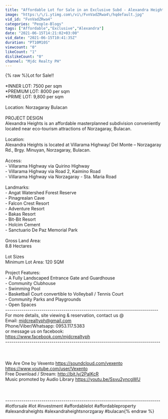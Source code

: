 ```yaml
---
title: "Affordable Lot for Sale in an Exclusive Subd - Alexandra Heights Norzagaray Bulacan"
image: "https:\/\/i.ytimg.com\/vi\/FvnVadZRwa4\/hqdefault.jpg"
vid_id: "FvnVadZRwa4"
categories: "People-Blogs"
tags: ["Affordable","Exclusive","Alexandra"]
date: "2021-06-15T14:21:02+03:00"
vid_date: "2021-06-15T10:41:35Z"
duration: "PT10M10S"
viewcount: "0"
likeCount: "1"
dislikeCount: "0"
channel: "Mjdc Realty PH"
---
```

{% raw %}Lot for Sale!! <br /><br />*INNER LOT: 7500 per sqm<br />*PREMIUM LOT: 8000 per sqm <br />*PRIME LOT: 9,800 per sqm <br /><br />Location: Norzagaray Bulacan <br /><br />PROJECT DESIGN<br />Alexandra Heights is an affordable masterplanned subdivision conveniently located near eco-tourism attractions of Norzagaray, Bulacan. <br /><br />Location:<br />Alexandra Heights is located at Villarama Highway/ Del Monte – Norzagaray Rd., Brgy. Minuyan, Norzagaray, Bulacan. <br /><br />Access:<br />- Villarama Highway via Quirino Highway<br />- Villarama Highway via Road 2, Kaimino Road<br />- Villarama Highway via Norzagaray - Sta. Maria Road <br /><br />Landmarks:<br />- Angat Watershed Forest Reserve<br />- Pinagrealan Cave<br />- Falcon Crest Resort<br />- Adventure Resort<br />- Bakas Resort<br />- Bit-Bit Resort<br />- Holcim Cement<br />- Sanctuario De Paz Memorial Park <br /><br />Gross Land Area:<br />8.8 Hectares <br /><br />Lot Sizes<br />Minimum Lot Area: 120 SQM <br /><br />Project Features:<br />- A Fully Landscaped Entrance Gate and Guardhouse<br />- Community Clubhouse<br />- Swimming Pool<br />- Basketball Court convertible to Volleyball / Tennis Court<br />- Community Parks and Playgrounds<br />- Open Spaces <br />----------------------------------------------------------------------------<br />For more details, site viewing &amp; reservation, contact us @<br />Email: mjdcrealtyph@gmail.com<br />Phone/Viber/Whatsapp: 0953.117.5383<br />or message us on facebook:<br /><a rel="nofollow" target="blank" href="https://www.facebook.com/mjdcrealtyph">https://www.facebook.com/mjdcrealtyph</a><br />-----------------------------------------------------------------------------<br /><br /><br /><br />We Are One by Vexento <a rel="nofollow" target="blank" href="https://soundcloud.com/vexento">https://soundcloud.com/vexento</a><br /><a rel="nofollow" target="blank" href="https://www.youtube.com/user/Vexento">https://www.youtube.com/user/Vexento</a><br />Free Download / Stream: <a rel="nofollow" target="blank" href="http://bit.ly/2PaIKcR">http://bit.ly/2PaIKcR</a><br />Music promoted by Audio Library <a rel="nofollow" target="blank" href="https://youtu.be/Ssvu2yncgWU">https://youtu.be/Ssvu2yncgWU</a><br /><br /><br /><br />-----------------------------------------------------------------------------<br />#lotforsale #lot #investment #affordablelot #affordableproperty #alexandraheights #alexandraheightsnorzgaray #bulacan{% endraw %}
